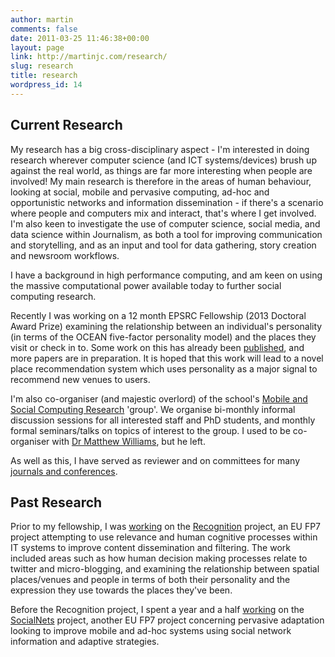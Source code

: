 ```yaml
---
author: martin
comments: false
date: 2011-03-25 11:46:38+00:00
layout: page
link: http://martinjc.com/research/
slug: research
title: research
wordpress_id: 14
---
```


## Current Research



My research has a big cross-disciplinary aspect - I'm interested in doing research wherever computer science (and ICT systems/devices) brush up against the real world, as things are far more interesting when people are involved! My main research is therefore in the areas of human behaviour, looking at social, mobile and pervasive computing, ad-hoc and opportunistic networks and information dissemination - if there's a scenario where people and computers mix and interact, that's where I get involved. I'm also keen to investigate the use of computer science, social media, and data science within Journalism, as both a tool for improving communication and storytelling, and as an input and tool for data gathering, story creation and newsroom workflows.

I have a background in high performance computing, and am keen on using the massive computational power available today to further social computing research.

Recently I was working on a 12 month EPSRC Fellowship (2013 Doctoral Award Prize) examining the relationship between an individual's personality (in terms of the OCEAN five-factor personality model) and the places they visit or check in to. Some work on this has already been [published](http://martinjc.com/research/publications/), and more papers are in preparation. It is hoped that this work will lead to a novel place recommendation system which uses personality as a major signal to recommend new venues to users.

I'm also co-organiser (and majestic overlord) of the school's [Mobile and Social Computing Research](http://mobisoc.cs.cf.ac.uk) 'group'. We organise bi-monthly informal discussion sessions for all interested staff and PhD students, and monthly formal seminars/talks on topics of interest to the group. I used to be co-organiser with [Dr Matthew Williams](http://www.mattjw.net/), but he left.

As well as this, I have served as reviewer and on committees for many [journals and conferences](http://martinjc.com/research/commembe/).



## Past Research



Prior to my fellowship, I was [working](http://martinjc.com/research/past-research/recognition/) on the [Recognition](http://www.recognition-project.eu/) project, an EU FP7 project attempting to use relevance and human cognitive processes within IT systems to improve content dissemination and filtering. The work included areas such as how human decision making processes relate to twitter and micro-blogging, and examining the relationship between spatial places/venues and people in terms of both their personality and the expression they use towards the places they've been.

Before the Recognition project, I spent a year and a half [working](http://martinjc.com/research/past-research/socialnets/) on the [SocialNets](http://www.social-nets.eu/) project, another EU FP7 project concerning pervasive adaptation looking to improve mobile and ad-hoc systems using social network information and adaptive strategies.
